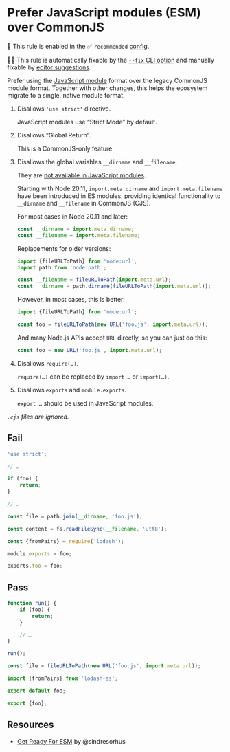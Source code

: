 # Prefer JavaScript modules (ESM) over CommonJS

💼 This rule is enabled in the ✅ `recommended` [config](https://github.com/sindresorhus/eslint-plugin-unicorn#preset-configs).

🔧💡 This rule is automatically fixable by the [`--fix` CLI option](https://eslint.org/docs/latest/user-guide/command-line-interface#--fix) and manually fixable by [editor suggestions](https://eslint.org/docs/developer-guide/working-with-rules#providing-suggestions).

<!-- end auto-generated rule header -->
<!-- Do not manually modify this header. Run: `npm run fix:eslint-docs` -->

Prefer using the [JavaScript module](https://developer.mozilla.org/en-US/docs/Web/JavaScript/Guide/Modules) format over the legacy CommonJS module format. Together with other changes, this helps the ecosystem migrate to a single, native module format.

1. Disallows `'use strict'` directive.

	JavaScript modules use “Strict Mode” by default.

1. Disallows “Global Return”.

	This is a CommonJS-only feature.

1. Disallows the global variables `__dirname` and `__filename`.

	They are [not available in JavaScript modules](https://nodejs.org/api/esm.html#esm_no_filename_or_dirname).

	Starting with Node 20.11, `import.meta.dirname` and `import.meta.filename` have been introduced in ES modules, providing identical functionality to `__dirname` and `__filename` in CommonJS (CJS).

	For most cases in Node 20.11 and later:

	```js
	const __dirname = import.meta.dirname;
	const __filename = import.meta.filename;
	```

	Replacements for older versions:

	```js
	import {fileURLToPath} from 'node:url';
	import path from 'node:path';

	const __filename = fileURLToPath(import.meta.url);
	const __dirname = path.dirname(fileURLToPath(import.meta.url));
	```

	However, in most cases, this is better:

	```js
	import {fileURLToPath} from 'node:url';

	const foo = fileURLToPath(new URL('foo.js', import.meta.url));
	```

	And many Node.js APIs accept `URL` directly, so you can just do this:

	```js
	const foo = new URL('foo.js', import.meta.url);
	```

1. Disallows `require(…)`.

	`require(…)` can be replaced by `import …` or `import(…)`.

1. Disallows `exports` and `module.exports`.

	`export …` should be used in JavaScript modules.

*`.cjs` files are ignored.*

## Fail

```js
'use strict';

// …
```

```js
if (foo) {
	return;
}

// …
```

```js
const file = path.join(__dirname, 'foo.js');
```

```js
const content = fs.readFileSync(__filename, 'utf8');
```

```js
const {fromPairs} = require('lodash');
```

```js
module.exports = foo;
```

```js
exports.foo = foo;
```

## Pass

```js
function run() {
	if (foo) {
		return;
	}

	// …
}

run();
```

```js
const file = fileURLToPath(new URL('foo.js', import.meta.url));
```

```js
import {fromPairs} from 'lodash-es';
```

```js
export default foo;
```

```js
export {foo};
```

## Resources

- [Get Ready For ESM](https://gist.github.com/sindresorhus/a39789f98801d908bbc7ff3ecc99d99c) by @sindresorhus
